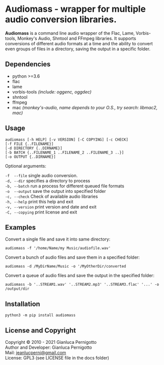 
# Audiomass - wrapper for multiple audio conversion libraries.

**Audiomass** is a command line audio wrapper of the Flac, Lame, Vorbis-tools, 
Monkey's Audio, Shntool and FFmpeg libraries. 
It supports conversions of different audio formats at a time and the ability 
to convert even groups of files in a directory, saving the output in a specific 
folder.

## Dependencies  

- python >=3.6   
- flac   
- lame   
- vorbis-tools *(include: oggenc, oggdec)*   
- shntool   
- ffmpeg   
- mac *(monkey's-audio, name depends to your O.S., try search: libmac2, mac)*   

## Usage

```
audiomass [-h HELP] [-v VERSION] [-C COPYING] [-c CHECK]
[-f FILE {..FILENAME}]
[-d DIRECTORY {..DIRNAME}]
[-b BATCH {..FILENAME_1 ..FILENAME_2 ..FILENAME_3 ..}] 
[-o OUTPUT {..DIRNAME}]
```   
  
Optional arguments:   

  `-f  --file`     single audio conversion.   
  `-d, --dir`      specifies a directory to process   
  `-b, --batch`    run a process for different queued file formats   
  `-o  --output`   save the output into specified folder   
  `-c, --check`    Check of available audio libraries   
  `-h, --help`     print this help and exit   
  `-v, --version`  print version and date and exit   
  `-C, --copying`  print license and exit   

## Examples 

Convert a single file and save it into same directory:   

`audiomass -f '/home/Name/my Music/audiofile.wav'`   

Convert a bunch of audio files and save them in a specified folder:   

`audiomass -d /MyDirName/Music -o '/MyOtherDir/converted`   

Convert a queue of audio files and save the output in the specified folder:   

`audiomass -b '..STREAM1.wav' '..STREAM2.mp3' '..STREAM3.flac' '...' -o /output/dir`

## Installation

`python3 -m pip install audiomass`   

## License and Copyright

Copyright © 2010 - 2021 Gianluca Pernigotto   
Author and Developer: Gianluca Pernigotto   
Mail: <jeanlucperni@gmail.com>   
License: GPL3 (see LICENSE file in the docs folder)   
